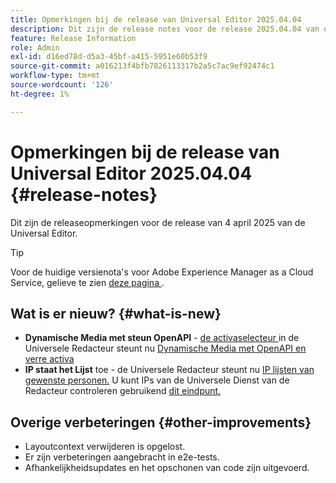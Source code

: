```yaml
---
title: Opmerkingen bij de release van Universal Editor 2025.04.04
description: Dit zijn de release notes voor de release 2025.04.04 van de Universal Editor.
feature: Release Information
role: Admin
exl-id: d16ed78d-d5a3-45bf-a415-5951e60b53f9
source-git-commit: a016213f4bfb7826113317b2a5c7ac9ef92474c1
workflow-type: tm+mt
source-wordcount: '126'
ht-degree: 1%

---
```



# Opmerkingen bij de release van Universal Editor 2025.04.04 {#release-notes}

Dit zijn de releaseopmerkingen voor de release van 4 april 2025 van de Universal Editor.

>[!TIP]
>
>Voor de huidige versienota&#39;s voor Adobe Experience Manager as a Cloud Service, gelieve te zien [ deze pagina ](/help/release-notes/release-notes-cloud/release-notes-current.md).

## Wat is er nieuw? {#what-is-new}

* **Dynamische Media met steun OpenAPI** - [ de activaselecteur ](/help/assets/overview-asset-selector.md#repository-switcher) in de Universele Redacteur steunt nu [ Dynamische Media met OpenAPI en verre activa ](/help/assets/integrate-remote-approved-assets-with-sites.md)
* **IP staat het Lijst** toe - de Universele Redacteur steunt nu [ IP lijsten van gewenste personen.](/help/implementing/cloud-manager/ip-allow-lists/introduction.md) U kunt IPs van de Universele Dienst van de Redacteur controleren gebruikend [ dit eindpunt.](http://universal-editor-service.adobe.io/ip-ranges)

## Overige verbeteringen {#other-improvements}

* Layoutcontext verwijderen is opgelost.
* Er zijn verbeteringen aangebracht in e2e-tests.
* Afhankelijkheidsupdates en het opschonen van code zijn uitgevoerd.
